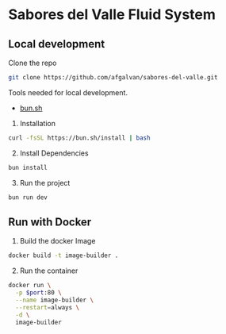 # Sabores del Valle Fluid System

## Local development

Clone the repo

```sh
git clone https://github.com/afgalvan/sabores-del-valle.git
```

Tools needed for local development.

- [bun.sh](https://bun.sh/)

1. Installation

```sh
curl -fsSL https://bun.sh/install | bash
```

2. Install Dependencies

```sh
bun install
```

3. Run the project

```sh
bun run dev
```

## Run with Docker

1. Build the docker Image

```sh
docker build -t image-builder .
```

2. Run the container

```sh
docker run \
  -p $port:80 \
  --name image-builder \
  --restart=always \
  -d \
  image-builder
```
